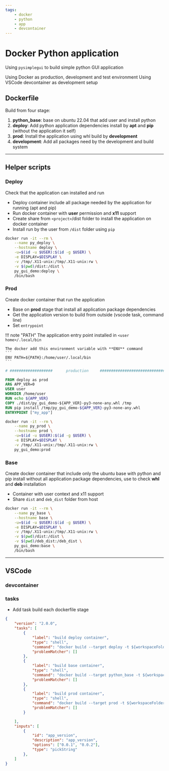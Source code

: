 ```yaml
---
tags:   
    - docker
    - python
    - app
    - devcontainer
---
```


# Docker Python application
Using `pysimplegui` to build simple python GUI application

Using Docker as production, development and test environment
Using VSCode devcontainer as development setup

## Dockerfile
Build from four stage:
1. **python_base**: base on ubuntu 22.04 that add user and install python
2. **deploy**: Add python application dependencies install by **apt** and **pip** (without the application it self)
3. **prod**: Install the application using whl build by **development**
4. **development**: Add all packages need by the development and build system

---

## Helper scripts
### Deploy
Check that the application can installed and run

- Deploy container include all package needed by the application for running (apt and pip)
- Run docker container with **user** permission and **x11** support
- Create share from `<project>`/dist folder to install the application on docker container
- Install run by the user from `/dist`  folder using `pip`


```bash title="run_deploy_container.sh"
docker run -it --rm \
    --name py_deploy \
    --hostname deploy \
    -u=$(id -u $USER):$(id -g $USER) \
    -e DISPLAY=$DISPLAY \
    -v /tmp/.X11-unix:/tmp/.X11-unix:rw \
    -v $(pwd)/dist:/dist \
    py_gui_demo:deploy \
    /bin/bash
```

### Prod
Create docker container that run the application

- Base on **prod** stage that install all application package dependencies
- Get the application version to build from outside (vscode task, command line)
- Set `entrypoint`

!!! note "PATH"
    The application entry point installed in `<user home>/.local/bin`

    The docker add this environment variable with **ENV** command
    ```
    ENV PATH=${PATH}:/home/user/.local/bin
    ```
     
```Dockerfile title="production stage"
# ###################      production     #############################

FROM deploy as prod
ARG APP_VER=0
USER user
WORKDIR /home/user
RUN echo ${APP_VER}
COPY ./dist/py_gui_demo-${APP_VER}-py3-none-any.whl /tmp
RUN pip install /tmp/py_gui_demo-${APP_VER}-py3-none-any.whl
ENTRYPOINT ["my_app"]
```

```bash title="run_prod_container.sh"
docker run -it --rm \
    --name py_prod \
    --hostname prod \
    -u=$(id -u $USER):$(id -g $USER) \
    -e DISPLAY=$DISPLAY \
    -v /tmp/.X11-unix:/tmp/.X11-unix:rw \
    py_gui_demo:prod
```

### Base
Create docker container that include only the ubuntu base with python and pip install without all application package dependencies, use to check **whl** and **deb** installation 

- Container with user context and x11 support
- Share `dist` and `deb_dist` folder from host


```bash title="run_base_container.sh"
docker run -it --rm \
    --name py_base \
    --hostname base \
    -u=$(id -u $USER):$(id -g $USER) \
    -e DISPLAY=$DISPLAY \
    -v /tmp/.X11-unix:/tmp/.X11-unix:rw \
    -v $(pwd)/dist:/dist \
    -v $(pwd)/deb_dist:/deb_dist \
    py_gui_demo:base \
    /bin/bash

```



---


## VSCode
### devcontainer

### tasks
- Add task build each dockerfile stage

```json
{
    "version": "2.0.0",
    "tasks": [
        {
            "label": "build deploy container",
            "type": "shell",
            "command": "docker build --target deploy -t ${workspaceFolderBasename}:deploy -f .devcontainer/Dockerfile .",
            "problemMatcher": []
        },
        {
            "label": "build base container",
            "type": "shell",
            "command": "docker build --target python_base -t ${workspaceFolderBasename}:base -f .devcontainer/Dockerfile .",
            "problemMatcher": []
        },
        {
            "label": "build prod container",
            "type": "shell",
            "command": "docker build --target prod -t ${workspaceFolderBasename}:prod -f .devcontainer/Dockerfile --build-arg APP_VER=${input:app_version} .",
            "problemMatcher": []
        }

    ],
    "inputs": [
        {
            "id": "app_version",
            "description": "app_version",
            "options": ["0.0.1", "0.0.2"],
            "type": "pickString"
        },
    ]
}
```